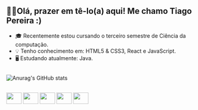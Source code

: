 ##  👋🏼Olá, prazer em tê-lo(a) aqui! Me chamo Tiago Pereira :)

- 🎓 Recentemente estou cursando o terceiro semestre de Ciência da computação.
- 💡 Tenho conhecimento em: HTML5 & CSS3, React e JavaScript.
- 🖥️ Estudando atualmente: Java.
##
![Anurag's GitHub stats](https://github-readme-stats.vercel.app/api?username=TiagoSantoss30&show_icons=true&theme=dark)
##
<div style="display: inline_block" align-items: center>
  <img align="center" height="30" width="40" src="https://cdn.jsdelivr.net/gh/devicons/devicon@latest/icons/python/python-original.svg" />
  <img align="center" height="30" width="40" src="https://cdn.jsdelivr.net/gh/devicons/devicon@latest/icons/java/java-original.svg" />
  <img align="center" height="30" width="40" src="https://cdn.jsdelivr.net/gh/devicons/devicon@latest/icons/html5/html5-original.svg" />
  <img align="center" height="30" width="40" src="https://cdn.jsdelivr.net/gh/devicons/devicon@latest/icons/css3/css3-original.svg" />
  <img align="center" height="30" width="40" src="https://cdn.jsdelivr.net/gh/devicons/devicon@latest/icons/javascript/javascript-original.svg" />    
</div>

                   
          
